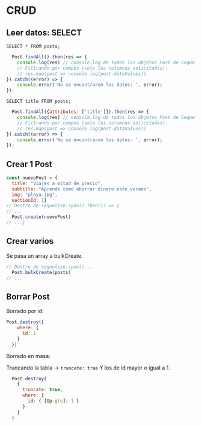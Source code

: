 # CRUD 

## Leer datos: SELECT 

`SELECT * FROM posts;` 
```javascript
  Post.findAll().then(res => {
    console.log(res) // console.log de todos los objetos Post de Sequelize
    // Filtrando por campos (solo las columnas solicitadas):
    // res.map(post => console.log(post.dataValues))
}).catch((error) => {
    console.error('No se encontraron los datos: ', error);
});
```

`SELECT title FROM posts;` 
```javascript
  Post.findAll({attributes: ['title']}).then(res => {
    console.log(res) // console.log de todos los objetos Post de Sequelize
    // Filtrando por campos (solo las columnas solicitadas):
    // res.map(post => console.log(post.dataValues))
}).catch((error) => {
    console.error('No se encontraron los datos: ', error);
});
```

## Crear 1 Post
```javascript
const nuevoPost = {
  title: "Viajes a mitad de precio", 
  subtitle: "Aprende como ahorrar dinero este verano", 
  img: "playa.jpg", 
  sectionId: 1}
// Dentro de sequelize.sync().then(() => {
// ...
  Post.create(nuevoPost)
// ...}
```
## Crear varios

Se pasa un array a bulkCreate.

```javascript
// Dentro de sequelize.sync()...
  Post.bulkCreate(posts)
// ...
```
## Borrar Post

Borrado por id:

```javascript
Post.destroy({
    where: {
      id: 1
    }
  })
```

Borrado en masa:

Truncando la tabla -> `truncate: true`
Y los de id mayor o igual a 1.

```javascript
  Post.destroy(
    { 
      truncate: true,
      where: {
        id: { [Op.gte]: 1 }
      }
    }
  )
```